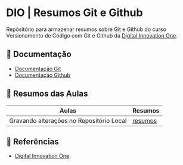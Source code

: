 
# DIO | Resumos Git e Github

Repósitório para armazenar resumos sobre Git e Github do curso Versionamento de Código com Git e Github da [Digital Innovation One](https://web.dio.me/track/desenvolvimento-backend-com-kotlin).

## 🦧 Documentação
- [Documentação Git](https://git-scm.com/doc)
- [Documentação Github](https://docs.github.com/)

## 🐒 Resumos das Aulas

| Aulas | Resumos |
|-------|---------|
|Gravando alterações no Repositório Local | [resumos](https://web.dio.me/course/versionamento-de-codigo-com-git-e-github/learning/599dd3dd-d189-474f-a55c-22f37b4472da?back=/track/desenvolvimento-backend-com-kotlin&tab=undefined&moduleId=undefined)

## 🦍 Referências
- [Digital Innovation One](https://web.dio.me/track/desenvolvimento-backend-com-kotlin).
